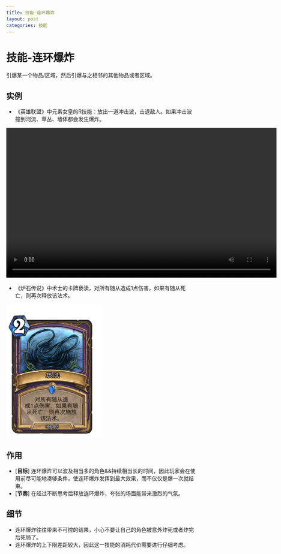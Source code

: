 ```yaml
---
title: 技能-连环爆炸
layout: post
categories: 技能
---
```


# 技能-连环爆炸
引爆某一个物品/区域，然后引爆与之相邻的其他物品或者区域。


## 实例

- 《英雄联盟》中元素女皇的R技能：放出一道冲击波，击退敌人。如果冲击波撞到河流、草丛、墙体都会发生爆炸。

<video width="720" height="400" controls>
    <source src="{{ site.url }}/videos/连环爆炸-元素女皇-姬亚娜-R.webm" type="video/webm">
</video>

- 《炉石传说》中术士的卡牌亵渎，对所有随从造成1点伤害，如果有随从死亡，则再次释放该法术。

![亵渎](/images/炉石传说-亵渎.png)

## 作用
- [**目标**] 连环爆炸可以波及相当多的角色&&持续相当长的时间，因此玩家会在使用前尽可能地凑够条件，使连环爆炸发挥到最大效果，而不仅仅是爆一次就结束。
- [**节奏**] 在经过不断思考后释放连环爆炸，夸张的场面能带来激烈的气氛。

## 细节
- 连环爆炸往往带来不可控的结果，小心不要让自己的角色被意外炸死或者炸完后死局了。
- 连环爆炸的上下限差距较大，因此这一技能的消耗代价需要进行仔细考虑。